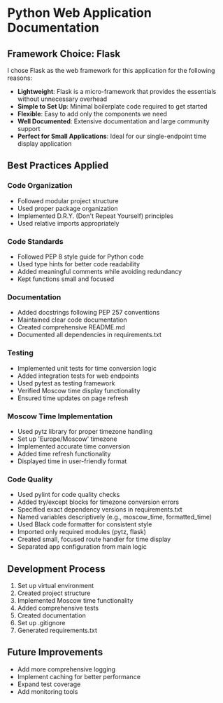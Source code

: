 # Python Web Application Documentation

## Framework Choice: Flask

I chose Flask as the web framework for this application for the following reasons:

- **Lightweight**: Flask is a micro-framework that provides the essentials without unnecessary overhead
- **Simple to Set Up**: Minimal boilerplate code required to get started
- **Flexible**: Easy to add only the components we need
- **Well Documented**: Extensive documentation and large community support
- **Perfect for Small Applications**: Ideal for our single-endpoint time display application

## Best Practices Applied

### Code Organization
- Followed modular project structure
- Used proper package organization
- Implemented D.R.Y. (Don't Repeat Yourself) principles
- Used relative imports appropriately

### Code Standards
- Followed PEP 8 style guide for Python code
- Used type hints for better code readability
- Added meaningful comments while avoiding redundancy
- Kept functions small and focused

### Documentation
- Added docstrings following PEP 257 conventions
- Maintained clear code documentation
- Created comprehensive README.md
- Documented all dependencies in requirements.txt

### Testing
- Implemented unit tests for time conversion logic
- Added integration tests for web endpoints
- Used pytest as testing framework
- Verified Moscow time display functionality
- Ensured time updates on page refresh

### Moscow Time Implementation
- Used pytz library for proper timezone handling
- Set up 'Europe/Moscow' timezone
- Implemented accurate time conversion
- Added time refresh functionality
- Displayed time in user-friendly format

### Code Quality
- Used pylint for code quality checks
- Added try/except blocks for timezone conversion errors
- Specified exact dependency versions in requirements.txt
- Named variables descriptively (e.g., moscow_time, formatted_time)
- Used Black code formatter for consistent style
- Imported only required modules (pytz, flask)
- Created small, focused route handler for time display
- Separated app configuration from main logic

## Development Process

1. Set up virtual environment
2. Created project structure
3. Implemented Moscow time functionality
4. Added comprehensive tests
5. Created documentation
6. Set up .gitignore
7. Generated requirements.txt

## Future Improvements

- Add more comprehensive logging
- Implement caching for better performance
- Expand test coverage
- Add monitoring tools